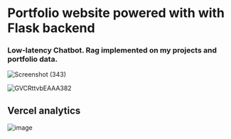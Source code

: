 # Portfolio website powered with with Flask backend

### Low-latency Chatbot. Rag implemented on my projects and portfolio data.

![Screenshot (343)](https://github.com/user-attachments/assets/51d2f65c-f5ec-4b0a-87fd-39aa609fd053)


![GVCRttvbEAAA382](https://github.com/user-attachments/assets/2b88330f-a160-4510-927a-d2b260b36a1d)


## Vercel analytics
![image](https://github.com/user-attachments/assets/792c0a0f-0fc4-4293-9d20-0c51b1f16eae)


